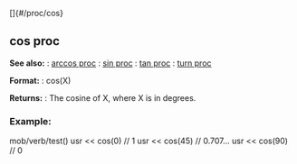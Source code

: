 []{#/proc/cos}
## cos proc
**See also:**
:   [arccos proc](#/proc/arccos)
:   [sin proc](#/proc/sin)
:   [tan proc](#/proc/tan)
:   [turn proc](#/proc/turn)
<!-- -->
**Format:**
:   cos(X)
<!-- -->
**Returns:**
:   The cosine of X, where X is in degrees.
### Example:
mob/verb/test() usr \<\< cos(0) // 1 usr \<\< cos(45) // 0.707\... usr
\<\< cos(90) // 0